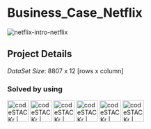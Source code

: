 # Business_Case_Netflix

![netflix-intro-netflix](https://github.com/user-attachments/assets/84f718e6-a66d-4c76-a4c7-706e2e9bfbc4)

## Project Details
_DataSet Size_: 8807 x 12 [rows x column]

### Solved by using  
<img align="centre" alt="codeSTACKr | Python" width="49px" src="https://upload.wikimedia.org/wikipedia/commons/thumb/c/c3/Python-logo-notext.svg/701px-Python-logo-notext.svg.png" /> <img align="centre" alt="codeSTACKr | Jupyter Notebook" width="49px" src="https://upload.wikimedia.org/wikipedia/commons/thumb/3/38/Jupyter_logo.svg/1200px-Jupyter_logo.svg.png" /> <img align="centre" alt="codeSTACKr | Numpy" width="49px" src="https://encrypted-tbn0.gstatic.com/images?q=tbn:ANd9GcQmbk2Guoy3pIIK3-EqKfAMaUFnCY5zEOq20A&s" /> <img align="centre" alt="codeSTACKr | PandaS" width="49px" src="https://encrypted-tbn0.gstatic.com/images?q=tbn:ANd9GcSRKfApWfbHR254cXTcUWkVKvItWOm4vv3Taw&s" /> <img align="centre" alt="codeSTACKr | Matplotlib" width="49px" src="https://images.javatpoint.com/tutorial/matplotlib/images/matplotlib-tutorial.png" /> <img align="centre" alt="codeSTACKr | Seaborn" width="49px" src="https://encrypted-tbn0.gstatic.com/images?q=tbn:ANd9GcS2NlF-TJs7t4xv02opfzaBDvPrnDTiwDbdLg&s" />
